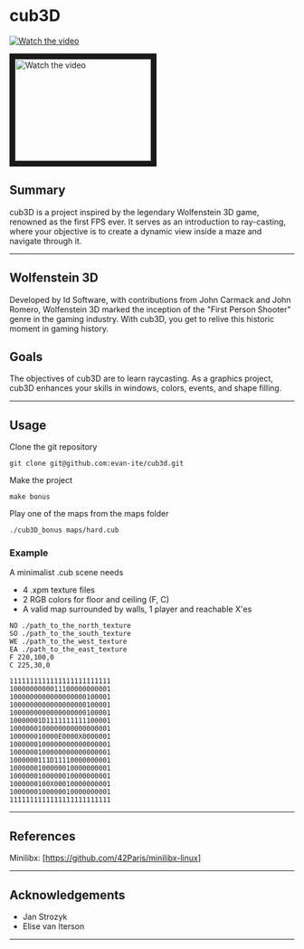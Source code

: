 
# cub3D

[![Watch the video](http://img.youtube.com/vi/35gA5YFIUJM/0.jpg)](http://www.youtube.com/watch?v=35gA5YFIUJM)

<a href="http://www.youtube.com/watch?v=35gA5YFIUJM" target="_blank">
    <img src="http://img.youtube.com/vi/35gA5YFIUJM/0.jpg" alt="Watch the video" width="240" height="180" border="10" />
</a>


## Summary
cub3D is a project inspired by the legendary Wolfenstein 3D game, renowned as the first FPS ever. It serves as an introduction to ray-casting, where your objective is to create a dynamic view inside a maze and navigate through it.

---

## Wolfenstein 3D
Developed by Id Software, with contributions from John Carmack and John Romero, Wolfenstein 3D marked the inception of the "First Person Shooter" genre in the gaming industry. With cub3D, you get to relive this historic moment in gaming history.

## Goals
The objectives of cub3D are to learn raycasting. As a graphics project, cub3D enhances your skills in windows, colors, events, and shape filling.

---

## Usage

Clone the git repository
```
git clone git@github.com:evan-ite/cub3d.git
```

Make the project
```
make bonus
```

Play one of the maps from the maps folder
```
./cub3D_bonus maps/hard.cub
```

### Example
A minimalist .cub scene needs 
- 4 .xpm texture files
- 2 RGB colors for floor and ceiling (F, C)
- A valid map surrounded by walls, 1 player and reachable X'es 
```
NO ./path_to_the_north_texture
SO ./path_to_the_south_texture
WE ./path_to_the_west_texture
EA ./path_to_the_east_texture
F 220,100,0
C 225,30,0

1111111111111111111111111
1000000000011100000000001
1000000000000000000100001
1000000000000000000100001
1000000000000000000100001
10000001D1111111111100001
1000000100000000000000001
100000010000E0000X0000001
1000000100000000000000001
1000000100000000000000001
1000000111D11110000000001
1000000100000010000000001
1000000100000010000000001
1000000100X00010000000001
1000000100000010000000001
1111111111111111111111111

```
---

## References

Minilibx: [https://github.com/42Paris/minilibx-linux]

---

## Acknowledgements
- Jan Strozyk
- Elise van Iterson

---

